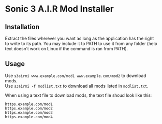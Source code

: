 # Sonic 3 A.I.R Mod Installer

## Installation

Extract the files wherever you want as long as the application has the right to write to its path. You may include it to PATH to use it from any folder (help text doesn't work on Linux if the command is ran from PATH).

## Usage
Use `s3airmi www.example.com/mod1 www.example.com/mod2` to download mods.  
Use `s3airmi -f modlist.txt` to download all mods listed in `modlist.txt`.  
  
When using a text file to download mods, the text file shoud look like this:
```
https.example.com/mod1
https.example.com/mod2
https.example.com/mod3
https.example.com/mod4
```
